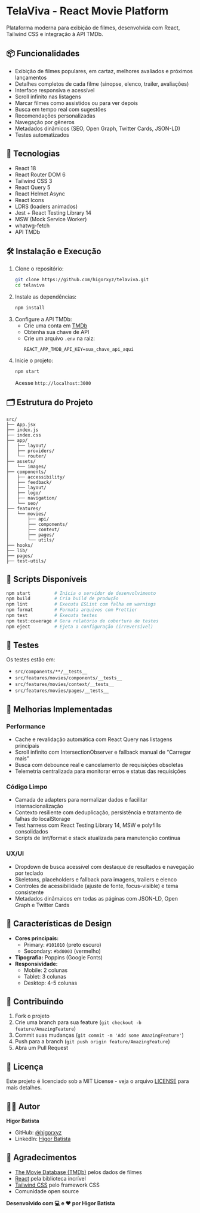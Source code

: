 

# TelaViva - React Movie Platform

Plataforma moderna para exibição de filmes, desenvolvida com React, Tailwind CSS e integração à API TMDb.

## 📦 Funcionalidades
- Exibição de filmes populares, em cartaz, melhores avaliados e próximos lançamentos
- Detalhes completos de cada filme (sinopse, elenco, trailer, avaliações)
- Interface responsiva e acessível
- Scroll infinito nas listagens
- Marcar filmes como assistidos ou para ver depois
- Busca em tempo real com sugestões
- Recomendações personalizadas
- Navegação por gêneros
- Metadados dinâmicos (SEO, Open Graph, Twitter Cards, JSON-LD)
- Testes automatizados

## 🚀 Tecnologias
- React 18
- React Router DOM 6
- Tailwind CSS 3
- React Query 5
- React Helmet Async
- React Icons
- LDRS (loaders animados)
- Jest + React Testing Library 14
- MSW (Mock Service Worker)
- whatwg-fetch
- API TMDb

## 🛠️ Instalação e Execução
1. Clone o repositório:
   ```bash
   git clone https://github.com/higorxyz/telaviva.git
   cd telaviva
   ```
2. Instale as dependências:
   ```bash
   npm install
   ```
3. Configure a API TMDb:
   - Crie uma conta em [TMDb](https://www.themoviedb.org/)
   - Obtenha sua chave de API
   - Crie um arquivo `.env` na raiz:
     ```env
     REACT_APP_TMDB_API_KEY=sua_chave_api_aqui
     ```
4. Inicie o projeto:
   ```bash
   npm start
   ```
   Acesse `http://localhost:3000`

## 🗂️ Estrutura do Projeto
```
src/
├── App.jsx
├── index.js
├── index.css
├── app/
│   ├── layout/
│   ├── providers/
│   └── router/
├── assets/
│   └── images/
├── components/
│   ├── accessibility/
│   ├── feedback/
│   ├── layout/
│   ├── logo/
│   ├── navigation/
│   └── seo/
├── features/
│   └── movies/
│       ├── api/
│       ├── components/
│       ├── context/
│       ├── pages/
│       └── utils/
├── hooks/
├── lib/
├── pages/
├── test-utils/
```

## 📝 Scripts Disponíveis
```bash
npm start         # Inicia o servidor de desenvolvimento
npm build         # Cria build de produção
npm lint          # Executa ESLint com falha em warnings
npm format        # Formata arquivos com Prettier
npm test          # Executa testes
npm test:coverage # Gera relatório de cobertura de testes
npm eject         # Ejeta a configuração (irreversível)
```

## 🧪 Testes
Os testes estão em:
- `src/components/**/__tests__`
- `src/features/movies/components/__tests__`
- `src/features/movies/context/__tests__`
- `src/features/movies/pages/__tests__`

## 🔧 Melhorias Implementadas

### Performance
- Cache e revalidação automática com React Query nas listagens principais
- Scroll infinito com IntersectionObserver e fallback manual de “Carregar mais”
- Busca com debounce real e cancelamento de requisições obsoletas
- Telemetria centralizada para monitorar erros e status das requisições

### Código Limpo
- Camada de adapters para normalizar dados e facilitar internacionalização
- Contexto resiliente com deduplicação, persistência e tratamento de falhas do localStorage
- Test harness com React Testing Library 14, MSW e polyfills consolidados
- Scripts de lint/format e stack atualizada para manutenção contínua

### UX/UI
- Dropdown de busca acessível com destaque de resultados e navegação por teclado
- Skeletons, placeholders e fallback para imagens, trailers e elenco
- Controles de acessibilidade (ajuste de fonte, focus-visible) e tema consistente
- Metadados dinâmaicos em todas as páginas com JSON-LD, Open Graph e Twitter Cards

## 🎨 Características de Design
- **Cores principais:**
  - Primary: `#101010` (preto escuro)
  - Secondary: `#bd0003` (vermelho)
- **Tipografia:** Poppins (Google Fonts)
- **Responsividade:**
  - Mobile: 2 colunas
  - Tablet: 3 colunas
  - Desktop: 4-5 colunas

## 🤝 Contribuindo
1. Fork o projeto
2. Crie uma branch para sua feature (`git checkout -b feature/AmazingFeature`)
3. Commit suas mudanças (`git commit -m 'Add some AmazingFeature'`)
4. Push para a branch (`git push origin feature/AmazingFeature`)
5. Abra um Pull Request

## 📄 Licença
Este projeto é licenciado sob a MIT License - veja o arquivo [LICENSE](LICENSE) para mais detalhes.

## 👨‍💻 Autor
**Higor Batista**
- GitHub: [@higorxyz](https://github.com/higorxyz)
- LinkedIn: [Higor Batista](https://www.linkedin.com/in/higorbatista)

## 🙏 Agradecimentos
- [The Movie Database (TMDb)](https://www.themoviedb.org/) pelos dados de filmes
- [React](https://reactjs.org/) pela biblioteca incrível
- [Tailwind CSS](https://tailwindcss.com/) pelo framework CSS
- Comunidade open source


**Desenvolvido com 💻 e ❤️ por Higor Batista**


